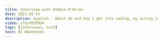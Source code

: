 ```yaml
---
title: Interview with Debbie O'Brien
date: 2021-02-13
description: Spanish - About me and how I get into coding, my acting career and so many more questions with lots of fun answers.
video: u7UzYB3PBD4
tags: [interviews, nuxt]
host: OS Weeekends
---
```

